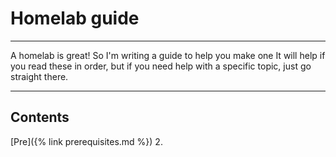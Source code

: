 # Homelab guide
---

A homelab is great! So I'm writing a guide to help you make one
It will help if you read these in order, but if you need help with a specific topic, just go straight there.

---
## Contents
[Pre]({% link prerequisites.md %})
2. 
